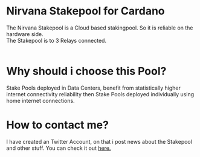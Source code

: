 # Nirvana Stakepool for Cardano
The Nirvana Stakepool is a Cloud based stakingpool. So it is reliable on the hardware side.<br>
The Stakepool is to 3 Relays connected.<br><br>

# Why should i choose this Pool?
Stake Pools deployed in Data Centers, benefit from statistically higher internet connectivity reliability then Stake Pools deployed individually using home internet connections.

# How to contact me?
I have created an Twitter Account, on that i post news about the Stakepool and other stuff. You can check it out <a href="https://twitter.com/NStakepool">here.</a>
